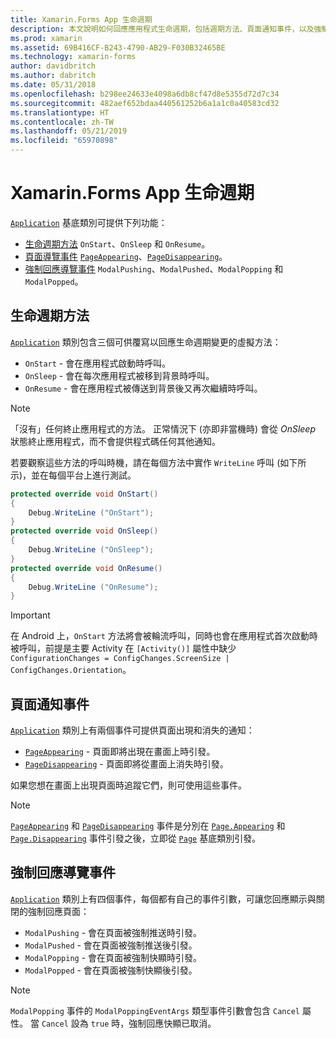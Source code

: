 ```yaml
---
title: Xamarin.Forms App 生命週期
description: 本文說明如何回應應用程式生命週期，包括週期方法、頁面通知事件，以及強制回應導覽事件。
ms.prod: xamarin
ms.assetid: 69B416CF-B243-4790-AB29-F030B32465BE
ms.technology: xamarin-forms
author: davidbritch
ms.author: dabritch
ms.date: 05/31/2018
ms.openlocfilehash: b298ee24633e4098a6db8cf47d8e5355d72d7c34
ms.sourcegitcommit: 482aef652bdaa440561252b6a1a1c0a40583cd32
ms.translationtype: HT
ms.contentlocale: zh-TW
ms.lasthandoff: 05/21/2019
ms.locfileid: "65970898"
---
```

# <a name="xamarinforms-app-lifecycle"></a>Xamarin.Forms App 生命週期

[`Application`](xref:Xamarin.Forms.Application) 基底類別可提供下列功能：

- [生命週期方法](#Lifecycle_Methods) `OnStart`、`OnSleep` 和 `OnResume`。
- [頁面導覽事件](#page) [`PageAppearing`](xref:Xamarin.Forms.Application.PageAppearing)、[`PageDisappearing`](xref:Xamarin.Forms.Application.PageDisappearing)。
- [強制回應導覽事件](#modal) `ModalPushing`、`ModalPushed`、`ModalPopping` 和 `ModalPopped`。

<a name="Lifecycle_Methods" />

## <a name="lifecycle-methods"></a>生命週期方法

[`Application`](xref:Xamarin.Forms.Application) 類別包含三個可供覆寫以回應生命週期變更的虛擬方法：

- `OnStart` - 會在應用程式啟動時呼叫。
- `OnSleep` - 會在每次應用程式被移到背景時呼叫。
- `OnResume` - 會在應用程式被傳送到背景後又再次繼續時呼叫。

> [!NOTE]
> 「沒有」任何終止應用程式的方法。 正常情況下 (亦即非當機時) 會從 *OnSleep* 狀態終止應用程式，而不會提供程式碼任何其他通知。

若要觀察這些方法的呼叫時機，請在每個方法中實作 `WriteLine` 呼叫 (如下所示)，並在每個平台上進行測試。

```csharp
protected override void OnStart()
{
    Debug.WriteLine ("OnStart");
}
protected override void OnSleep()
{
    Debug.WriteLine ("OnSleep");
}
protected override void OnResume()
{
    Debug.WriteLine ("OnResume");
}
```

> [!IMPORTANT]
> 在 Android 上，`OnStart` 方法將會被輪流呼叫，同時也會在應用程式首次啟動時被呼叫，前提是主要 Activity 在 `[Activity()]` 屬性中缺少 `ConfigurationChanges = ConfigChanges.ScreenSize | ConfigChanges.Orientation`。

<a name="page" />

## <a name="page-notification-events"></a>頁面通知事件

[`Application`](xref:Xamarin.Forms.Application) 類別上有兩個事件可提供頁面出現和消失的通知：

- [`PageAppearing`](xref:Xamarin.Forms.Application.PageAppearing) - 頁面即將出現在畫面上時引發。
- [`PageDisappearing`](xref:Xamarin.Forms.Application.PageDisappearing) - 頁面即將從畫面上消失時引發。

如果您想在畫面上出現頁面時追蹤它們，則可使用這些事件。

> [!NOTE]
> [`PageAppearing`](xref:Xamarin.Forms.Application.PageAppearing) 和 [`PageDisappearing`](xref:Xamarin.Forms.Application.PageDisappearing) 事件是分別在 [`Page.Appearing`](xref:Xamarin.Forms.Page.Appearing) 和 [`Page.Disappearing`](xref:Xamarin.Forms.Page.Disappearing) 事件引發之後，立即從 [`Page`](xref:Xamarin.Forms.Page) 基底類別引發。

<a name="modal" />

## <a name="modal-navigation-events"></a>強制回應導覽事件

[`Application`](xref:Xamarin.Forms.Application) 類別上有四個事件，每個都有自己的事件引數，可讓您回應顯示與關閉的強制回應頁面：

- `ModalPushing` - 會在頁面被強制推送時引發。
- `ModalPushed` - 會在頁面被強制推送後引發。
- `ModalPopping` - 會在頁面被強制快顯時引發。
- `ModalPopped` - 會在頁面被強制快顯後引發。

> [!NOTE]
> `ModalPopping` 事件的 `ModalPoppingEventArgs` 類型事件引數會包含 `Cancel` 屬性。 當 `Cancel` 設為 `true` 時，強制回應快顯已取消。
